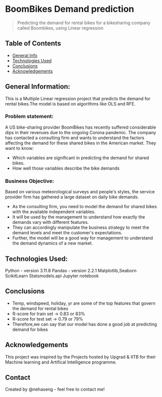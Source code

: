 # BoomBikes Demand prediction
> Predicting the demand for rental bikes for a bikesharing company called Boombikes, using Linear regression


## Table of Contents
* [General Info](#general-information)
* [Technologies Used](#technologies-used)
* [Conclusions](#conclusions)
* [Acknowledgements](#acknowledgements)

## General Information:
This is a Multiple Linear regression project that predicts the demand for rental bikes.The model is based on algorithms like OLS and RFE.

### Problem statement:
A US bike-sharing provider BoomBikes has recently suffered considerable dips in their revenues due to the ongoing Corona pandemic.
The company has contacted a consulting firm and wants to understand the factors affecting the demand for these shared bikes in the American market. 
They want to know:
- Which variables are significant in predicting the demand for shared bikes.
- How well those variables describe the bike demands

### Business Objective:
Based on various meteorological surveys and people's styles, the service provider firm has gathered a large dataset on daily bike demands.

- As the consulting firm, you need to model the demand for shared bikes with the available independent variables.
- It will be used by the management to understand how exactly the demands vary with different features.
- They can accordingly manipulate the business strategy to meet the demand levels and meet the customer's expectations.
- Further, the model will be a good way for management to understand the demand dynamics of a new market.
  
## Technologies Used:
Python - version 3.11.8
Pandas - version 2.2.1
Matplotlib,Seaborn
ScikitLearn 
Statsmodels.api
Jupyter notebook

## Conclusions
- Temp, windspeed, holiday, yr are some of the top features that govern the demand for rental bikes 
- R-score for train set -> 0.83 or 83% 
- R-score for test set -> 0.79 or 79% 
- Therefore,we can say that our model has done a good job at predicting demand for bikes 


## Acknowledgements
This project was inspired by the Projects hosted by Upgrad & IITB for their Machine learning and Artifical Intelligence programme.


## Contact
Created by @nehaseng - feel free to contact me!

